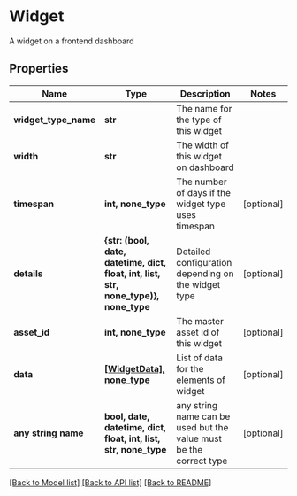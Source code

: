 # Widget

A widget on a frontend dashboard

## Properties
Name | Type | Description | Notes
------------ | ------------- | ------------- | -------------
**widget_type_name** | **str** | The name for the type of this widget | 
**width** | **str** | The width of this widget on dashboard | 
**timespan** | **int, none_type** | The number of days if the widget type uses timespan | [optional] 
**details** | **{str: (bool, date, datetime, dict, float, int, list, str, none_type)}, none_type** | Detailed configuration depending on the widget type | [optional] 
**asset_id** | **int, none_type** | The master asset id of this widget | [optional] 
**data** | [**[WidgetData], none_type**](WidgetData.md) | List of data for the elements of widget | [optional] 
**any string name** | **bool, date, datetime, dict, float, int, list, str, none_type** | any string name can be used but the value must be the correct type | [optional]

[[Back to Model list]](../README.md#documentation-for-models) [[Back to API list]](../README.md#documentation-for-api-endpoints) [[Back to README]](../README.md)


